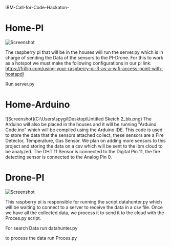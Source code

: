IBM-Call-for-Code-Hackaton-

# Home-PI

![Screenshot](https://github.com/genesisrrios/IBM-Call-for-Code-Hackaton-/blob/master/other/Screen%20Shot%202018-09-28%20at%208.54.57%20PM.png)

The raspberry pi that will be in the houses will run the server.py which is in charge of sending the Data of the sensors to the PI-Drone. For this to work as a hotspot we must make the following configurations in our pi link: https://frillip.com/using-your-raspberry-pi-3-as-a-wifi-access-point-with-hostapd/

Run server.py

# Home-Arduino
![Screenshot](‪C:\Users\spygi\Desktop\Untitled Sketch 2_bb.png)
The Arduino will also be placed in the houses and it will be running "Arduino Code.ino" which will be compiled using the Arduino IDE. This code is used to store the data that the sensors attached collect, these sensors are a Fire Detector, Temperature, Gas Sensor. We plan on adding more sensors to this project and storing the data on a csv which will be sent to the ibm cloud to be analyzed. 
The DHT 11 Sensor is connected to the Digital Pin 11, the fire detecting sensor is connected to the Analog Pin 0.


# Drone-PI

![Screenshot](https://github.com/genesisrrios/IBM-Call-for-Code-Hackaton-/blob/master/other/Zoe1.jpg)

This raspberry pi is responsible for running the script datahunter.py which will be waiting to connect to a server to receive the data in a csv file. Once we have all the collected data, we process it to send it to the cloud with the Proces.py script.

For search Data run datahunter.py

to process the data run Proces.py


